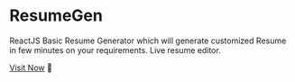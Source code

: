 # ResumeGen
ReactJS Basic Resume Generator which will generate customized Resume in few minutes on your requirements.
Live resume editor.

[Visit Now](https://resume-24-7.netlify.app/) 🚀


